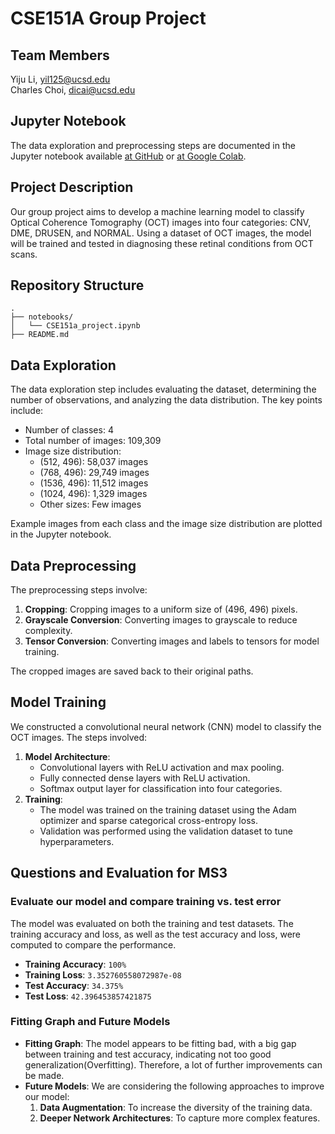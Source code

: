 # CSE151A Group Project

## Team Members
Yiju Li, yil125@ucsd.edu  
Charles Choi, dicai@ucsd.edu

## Jupyter Notebook
The data exploration and preprocessing steps are documented in the Jupyter notebook available [at GitHub](notebooks/CSE151a_project.ipynb) or [at Google Colab](https://colab.research.google.com/drive/1OZNHYLIo4DFiLE5yqVL_Z7UiDEypC-xF?usp=sharing).

## Project Description
Our group project aims to develop a machine learning model to classify Optical Coherence Tomography (OCT) images into four categories: CNV, DME, DRUSEN, and NORMAL. Using a dataset of OCT images, the model will be trained and tested in diagnosing these retinal conditions from OCT scans.

## Repository Structure
```
.
├── notebooks/
│   └── CSE151a_project.ipynb
├── README.md
```

## Data Exploration
The data exploration step includes evaluating the dataset, determining the number of observations, and analyzing the data distribution. The key points include:
- Number of classes: 4
- Total number of images: 109,309
- Image size distribution:
  - (512, 496): 58,037 images
  - (768, 496): 29,749 images
  - (1536, 496): 11,512 images
  - (1024, 496): 1,329 images
  - Other sizes: Few images

Example images from each class and the image size distribution are plotted in the Jupyter notebook.

## Data Preprocessing
The preprocessing steps involve:
1. **Cropping**: Cropping images to a uniform size of (496, 496) pixels.
2. **Grayscale Conversion**: Converting images to grayscale to reduce complexity.
3. **Tensor Conversion**: Converting images and labels to tensors for model training.

The cropped images are saved back to their original paths.

## Model Training
We constructed a convolutional neural network (CNN) model to classify the OCT images. The steps involved:
1. **Model Architecture**:
   - Convolutional layers with ReLU activation and max pooling.
   - Fully connected dense layers with ReLU activation.
   - Softmax output layer for classification into four categories.
2. **Training**:
   - The model was trained on the training dataset using the Adam optimizer and sparse categorical cross-entropy loss.
   - Validation was performed using the validation dataset to tune hyperparameters.

## Questions and Evaluation for MS3

### Evaluate our model and compare training vs. test error
The model was evaluated on both the training and test datasets. The training accuracy and loss, as well as the test accuracy and loss, were computed to compare the performance.

- **Training Accuracy**: `100%`
- **Training Loss**: `3.352760558072987e-08`
- **Test Accuracy**: `34.375%`
- **Test Loss**: `42.396453857421875`

### Fitting Graph and Future Models
- **Fitting Graph**: The model appears to be fitting bad, with a big gap between training and test accuracy, indicating not too good generalization(Overfitting). Therefore, a lot of further improvements can be made.
- **Future Models**: We are considering the following approaches to improve our model:
  1. **Data Augmentation**: To increase the diversity of the training data.
  2. **Deeper Network Architectures**: To capture more complex features.


